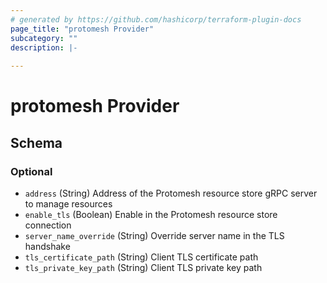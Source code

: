 ```yaml
---
# generated by https://github.com/hashicorp/terraform-plugin-docs
page_title: "protomesh Provider"
subcategory: ""
description: |-
  
---
```


# protomesh Provider





<!-- schema generated by tfplugindocs -->
## Schema

### Optional

- `address` (String) Address of the Protomesh resource store gRPC server to manage resources
- `enable_tls` (Boolean) Enable in the Protomesh resource store connection
- `server_name_override` (String) Override server name in the TLS handshake
- `tls_certificate_path` (String) Client TLS certificate path
- `tls_private_key_path` (String) Client TLS private key path
